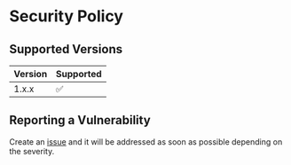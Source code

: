 # Security Policy

## Supported Versions

| Version | Supported          |
| ------- | ------------------ |
| 1.x.x   | :white_check_mark: |

## Reporting a Vulnerability

Create an [issue](https://github.com/luskaner/aoe2DELanServer/issues) and it will be addressed as soon as possible depending on the severity.
